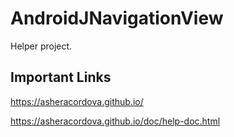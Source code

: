 # AndroidJNavigationView
Helper project.

## Important Links
https://asheracordova.github.io/

https://asheracordova.github.io/doc/help-doc.html
